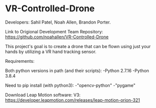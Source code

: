 # VR-Controlled-Drone

Developers: Sahil Patel, Noah Allen, Brandon Porter.

Link to Origional Development Team Repository: https://github.com/noahallen/VR-Controlled-Drone

This project's goal is to create a drone that can be flown using just your hands by utilizing a VR hand tracking sensor.


Requirements:

Both python versions in path (and their scripts):
-Python 2.7.16
-Python 3.8.4

Need to pip install (with python3):
-"opencv-python"
-"pygame"

Download Leap Motion software:
V3: https://developer.leapmotion.com/releases/leap-motion-orion-321


